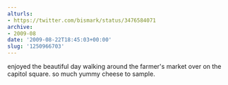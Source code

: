 ```yaml
---
alturls:
- https://twitter.com/bismark/status/3476584071
archive:
- 2009-08
date: '2009-08-22T18:45:03+00:00'
slug: '1250966703'
---
```


enjoyed the beautiful day walking around the farmer's market over on the capitol square.  so much yummy cheese to sample.

